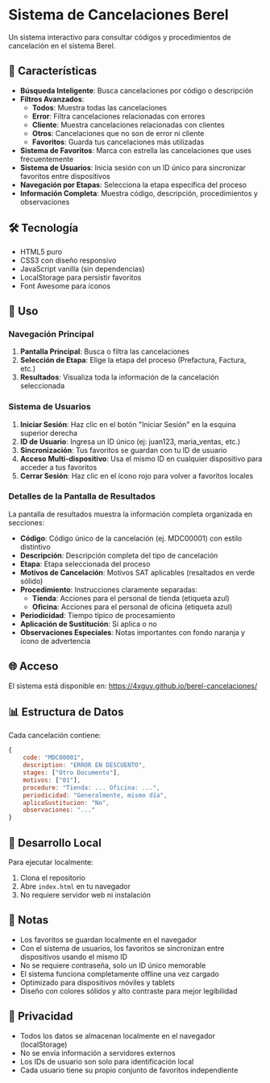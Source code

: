 # Sistema de Cancelaciones Berel

Un sistema interactivo para consultar códigos y procedimientos de cancelación en el sistema Berel.

## 🚀 Características

- **Búsqueda Inteligente**: Busca cancelaciones por código o descripción
- **Filtros Avanzados**: 
  - **Todos**: Muestra todas las cancelaciones
  - **Error**: Filtra cancelaciones relacionadas con errores
  - **Cliente**: Muestra cancelaciones relacionadas con clientes
  - **Otros**: Cancelaciones que no son de error ni cliente
  - **Favoritos**: Guarda tus cancelaciones más utilizadas
- **Sistema de Favoritos**: Marca con estrella las cancelaciones que uses frecuentemente
- **Sistema de Usuarios**: Inicia sesión con un ID único para sincronizar favoritos entre dispositivos
- **Navegación por Etapas**: Selecciona la etapa específica del proceso
- **Información Completa**: Muestra código, descripción, procedimientos y observaciones

## 🛠️ Tecnología

- HTML5 puro
- CSS3 con diseño responsivo
- JavaScript vanilla (sin dependencias)
- LocalStorage para persistir favoritos
- Font Awesome para iconos

## 📱 Uso

### Navegación Principal

1. **Pantalla Principal**: Busca o filtra las cancelaciones
2. **Selección de Etapa**: Elige la etapa del proceso (Prefactura, Factura, etc.)
3. **Resultados**: Visualiza toda la información de la cancelación seleccionada

### Sistema de Usuarios

1. **Iniciar Sesión**: Haz clic en el botón "Iniciar Sesión" en la esquina superior derecha
2. **ID de Usuario**: Ingresa un ID único (ej: juan123, maria_ventas, etc.)
3. **Sincronización**: Tus favoritos se guardan con tu ID de usuario
4. **Acceso Multi-dispositivo**: Usa el mismo ID en cualquier dispositivo para acceder a tus favoritos
5. **Cerrar Sesión**: Haz clic en el ícono rojo para volver a favoritos locales

### Detalles de la Pantalla de Resultados

La pantalla de resultados muestra la información completa organizada en secciones:

- **Código**: Código único de la cancelación (ej. MDC00001) con estilo distintivo
- **Descripción**: Descripción completa del tipo de cancelación
- **Etapa**: Etapa seleccionada del proceso
- **Motivos de Cancelación**: Motivos SAT aplicables (resaltados en verde sólido)
- **Procedimiento**: Instrucciones claramente separadas:
  - **Tienda**: Acciones para el personal de tienda (etiqueta azul)
  - **Oficina**: Acciones para el personal de oficina (etiqueta azul)
- **Periodicidad**: Tiempo típico de procesamiento
- **Aplicación de Sustitución**: Si aplica o no
- **Observaciones Especiales**: Notas importantes con fondo naranja y ícono de advertencia

## 🌐 Acceso

El sistema está disponible en: https://4xguy.github.io/berel-cancelaciones/

## 📊 Estructura de Datos

Cada cancelación contiene:
```javascript
{
    code: "MDC00001",
    description: "ERROR EN DESCUENTO",
    stages: ["Otro Documento"],
    motivos: ["01"],
    procedure: "Tienda: ... Oficina: ...",
    periodicidad: "Generalmente, mismo día",
    aplicaSustitucion: "No",
    observaciones: "..."
}
```

## 🔧 Desarrollo Local

Para ejecutar localmente:
1. Clona el repositorio
2. Abre `index.html` en tu navegador
3. No requiere servidor web ni instalación

## 📝 Notas

- Los favoritos se guardan localmente en el navegador
- Con el sistema de usuarios, los favoritos se sincronizan entre dispositivos usando el mismo ID
- No se requiere contraseña, solo un ID único memorable
- El sistema funciona completamente offline una vez cargado
- Optimizado para dispositivos móviles y tablets
- Diseño con colores sólidos y alto contraste para mejor legibilidad

## 🔐 Privacidad

- Todos los datos se almacenan localmente en el navegador (localStorage)
- No se envía información a servidores externos
- Los IDs de usuario son solo para identificación local
- Cada usuario tiene su propio conjunto de favoritos independiente
